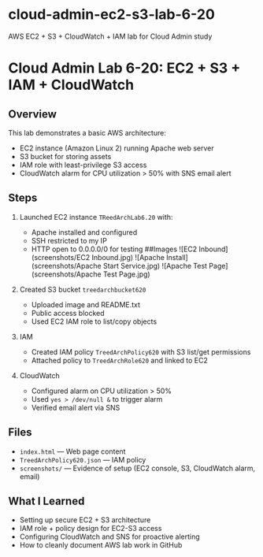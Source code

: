 # cloud-admin-ec2-s3-lab-6-20
AWS EC2 + S3 + CloudWatch + IAM lab for Cloud Admin study

# Cloud Admin Lab 6-20: EC2 + S3 + IAM + CloudWatch

## Overview
This lab demonstrates a basic AWS architecture:
- EC2 instance (Amazon Linux 2) running Apache web server
- S3 bucket for storing assets
- IAM role with least-privilege S3 access
- CloudWatch alarm for CPU utilization > 50% with SNS email alert

## Steps
1. Launched EC2 instance `TReedArchLab6.20` with:
   - Apache installed and configured
   - SSH restricted to my IP
   - HTTP open to 0.0.0.0/0 for testing
##Images
![EC2 Inbound](screenshots/EC2 Inbound.jpg)
![Apache Install](screenshots/Apache Start Service.jpg)
![Apache Test Page](screenshots/Apache Test Page.jpg)

2. Created S3 bucket `treedarchbucket620`
   - Uploaded image and README.txt
   - Public access blocked
   - Used EC2 IAM role to list/copy objects

3. IAM
   - Created IAM policy `TreedArchPolicy620` with S3 list/get permissions
   - Attached policy to `TreedArchRole620` and linked to EC2

4. CloudWatch
   - Configured alarm on CPU utilization > 50%
   - Used `yes > /dev/null &` to trigger alarm
   - Verified email alert via SNS

## Files
- `index.html` — Web page content
- `TreedArchPolicy620.json` — IAM policy
- `screenshots/` — Evidence of setup (EC2 console, S3, CloudWatch alarm, email)

## What I Learned
- Setting up secure EC2 + S3 architecture
- IAM role + policy design for EC2-S3 access
- Configuring CloudWatch and SNS for proactive alerting
- How to cleanly document AWS lab work in GitHub
